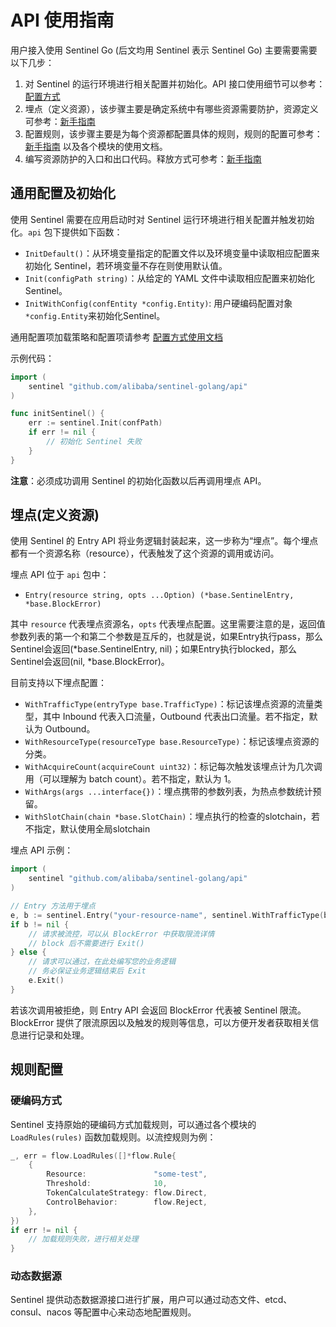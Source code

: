 # API 使用指南

用户接入使用 Sentinel Go (后文均用 Sentinel 表示 Sentinel Go) 主要需要需要以下几步：

1. 对 Sentinel 的运行环境进行相关配置并初始化。API 接口使用细节可以参考：[配置方式](https://github.com/alibaba/sentinel-golang/wiki/启动配置)
2. 埋点（定义资源），该步骤主要是确定系统中有哪些资源需要防护，资源定义可参考：[新手指南](https://github.com/alibaba/sentinel-golang/wiki/%E6%96%B0%E6%89%8B%E6%8C%87%E5%8D%97)
3. 配置规则，该步骤主要是为每个资源都配置具体的规则，规则的配置可参考：[新手指南](https://github.com/alibaba/sentinel-golang/wiki/%E6%96%B0%E6%89%8B%E6%8C%87%E5%8D%97) 以及各个模块的使用文档。
4. 编写资源防护的入口和出口代码。释放方式可参考：[新手指南](https://github.com/alibaba/sentinel-golang/wiki/%E6%96%B0%E6%89%8B%E6%8C%87%E5%8D%97)

## 通用配置及初始化

使用 Sentinel 需要在应用启动时对 Sentinel 运行环境进行相关配置并触发初始化。`api` 包下提供如下函数：

- `InitDefault()`：从环境变量指定的配置文件以及环境变量中读取相应配置来初始化 Sentinel，若环境变量不存在则使用默认值。
- `Init(configPath string)`：从给定的 YAML 文件中读取相应配置来初始化 Sentinel。
- `InitWithConfig(confEntity *config.Entity)`: 用户硬编码配置对象`*config.Entity`来初始化Sentinel。

通用配置项加载策略和配置项请参考 [配置方式使用文档](https://github.com/alibaba/sentinel-golang/wiki/启动配置)

示例代码：

```go
import (
	sentinel "github.com/alibaba/sentinel-golang/api"
)

func initSentinel() {
	err := sentinel.Init(confPath)
	if err != nil {
		// 初始化 Sentinel 失败
	}
}
```

**注意**：必须成功调用 Sentinel 的初始化函数以后再调用埋点 API。

## 埋点(定义资源)

使用 Sentinel 的 Entry API 将业务逻辑封装起来，这一步称为“埋点”。每个埋点都有一个资源名称（resource），代表触发了这个资源的调用或访问。

埋点 API 位于 `api` 包中：

- `Entry(resource string, opts ...Option) (*base.SentinelEntry, *base.BlockError)`

其中 `resource` 代表埋点资源名，`opts` 代表埋点配置。这里需要注意的是，返回值参数列表的第一个和第二个参数是互斥的，也就是说，如果Entry执行pass，那么Sentinel会返回(*base.SentinelEntry, nil)；如果Entry执行blocked，那么Sentinel会返回(nil, *base.BlockError)。

目前支持以下埋点配置：

- `WithTrafficType(entryType base.TrafficType)`：标记该埋点资源的流量类型，其中 Inbound 代表入口流量，Outbound 代表出口流量。若不指定，默认为 Outbound。
- `WithResourceType(resourceType base.ResourceType)`：标记该埋点资源的分类。
- `WithAcquireCount(acquireCount uint32)`：标记每次触发该埋点计为几次调用（可以理解为 batch count）。若不指定，默认为 1。
- `WithArgs(args ...interface{})`：埋点携带的参数列表，为热点参数统计预留。
- `WithSlotChain(chain *base.SlotChain)`：埋点执行的检查的slotchain，若不指定，默认使用全局slotchain

埋点 API 示例：

```go
import (
	sentinel "github.com/alibaba/sentinel-golang/api"
)

// Entry 方法用于埋点
e, b := sentinel.Entry("your-resource-name", sentinel.WithTrafficType(base.Inbound))
if b != nil {
	// 请求被流控，可以从 BlockError 中获取限流详情
	// block 后不需要进行 Exit()
} else {
	// 请求可以通过，在此处编写您的业务逻辑
	// 务必保证业务逻辑结束后 Exit
	e.Exit()
}
```

若该次调用被拒绝，则 Entry API 会返回 BlockError 代表被 Sentinel 限流。BlockError 提供了限流原因以及触发的规则等信息，可以方便开发者获取相关信息进行记录和处理。

## 规则配置

### 硬编码方式

Sentinel 支持原始的硬编码方式加载规则，可以通过各个模块的 `LoadRules(rules)` 函数加载规则。以流控规则为例：

```go
_, err = flow.LoadRules([]*flow.Rule{
	{
		Resource:               "some-test",
		Threshold:              10,
		TokenCalculateStrategy: flow.Direct,
		ControlBehavior:        flow.Reject,
	},
})
if err != nil {
	// 加载规则失败，进行相关处理
}
```
### 动态数据源

Sentinel 提供动态数据源接口进行扩展，用户可以通过动态文件、etcd、consul、nacos 等配置中心来动态地配置规则。
